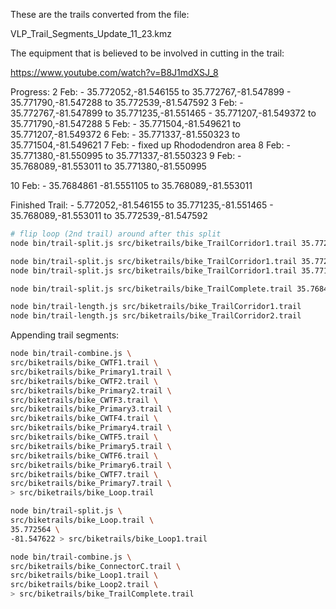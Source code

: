 These are the trails converted from the file:

VLP_Trail_Segments_Update_11_23.kmz

The equipment that is believed to be involved in cutting in the trail:

https://www.youtube.com/watch?v=B8J1mdXSJ_8

Progress:
2 Feb:
	- 35.772052,-81.546155 to 35.772767,-81.547899
	- 35.771790,-81.547288 to 35.772539,-81.547592
3 Feb:
	- 35.772767,-81.547899 to 35.771235,-81.551465
	- 35.771207,-81.549372 to 35.771790,-81.547288
5 Feb:
	- 35.771504,-81.549621 to 35.771207,-81.549372
6 Feb:
	- 35.771337,-81.550323 to 35.771504,-81.549621
7 Feb:
	- fixed up Rhododendron area
8 Feb:
	- 35.771380,-81.550995 to 35.771337,-81.550323
9 Feb:
	- 35.768089,-81.553011 to 35.771380,-81.550995

10 Feb:
	- 35.7684861 -81.5551105 to 35.768089,-81.553011
	
Finished Trail:
	- 5.772052,-81.546155 to 35.771235,-81.551465
	- 35.768089,-81.553011 to 35.772539,-81.547592

```bash
# flip loop (2nd trail) around after this split
node bin/trail-split.js src/biketrails/bike_TrailCorridor1.trail 35.772557 -81.547608 > src/biketrails/out.txt

node bin/trail-split.js src/biketrails/bike_TrailCorridor1.trail 35.772039 -81.546150 > src/biketrails/out.txt
node bin/trail-split.js src/biketrails/bike_TrailCorridor1.trail 35.771235 -81.551465 > src/biketrails/out.txt

node bin/trail-split.js src/biketrails/bike_TrailComplete.trail 35.7684861 -81.5551105 > src/biketrails/out.txt

node bin/trail-length.js src/biketrails/bike_TrailCorridor1.trail
node bin/trail-length.js src/biketrails/bike_TrailCorridor2.trail
```

Appending trail segments:

```bash
node bin/trail-combine.js \
src/biketrails/bike_CWTF1.trail \
src/biketrails/bike_Primary1.trail \
src/biketrails/bike_CWTF2.trail \
src/biketrails/bike_Primary2.trail \
src/biketrails/bike_CWTF3.trail \
src/biketrails/bike_Primary3.trail \
src/biketrails/bike_CWTF4.trail \
src/biketrails/bike_Primary4.trail \
src/biketrails/bike_CWTF5.trail \
src/biketrails/bike_Primary5.trail \
src/biketrails/bike_CWTF6.trail \
src/biketrails/bike_Primary6.trail \
src/biketrails/bike_CWTF7.trail \
src/biketrails/bike_Primary7.trail \
> src/biketrails/bike_Loop.trail

node bin/trail-split.js \
src/biketrails/bike_Loop.trail \
35.772564 \
-81.547622 > src/biketrails/bike_Loop1.trail

node bin/trail-combine.js \
src/biketrails/bike_ConnectorC.trail \
src/biketrails/bike_Loop1.trail \
src/biketrails/bike_Loop2.trail \
> src/biketrails/bike_TrailComplete.trail
```
